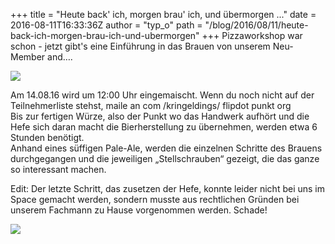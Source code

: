 +++
title = "Heute back' ich, morgen brau' ich, und übermorgen ..."
date = 2016-08-11T16:33:36Z
author = "typ_o"
path = "/blog/2016/08/11/heute-back-ich-morgen-brau-ich-und-ubermorgen"
+++
Pizzaworkshop war schon - jetzt gibt's eine Einführung in das Brauen von
unserem Neu-Member and….  
  
![](https://flipdot.org/blog/uploads/br.serendipityThumb.jpg)  
  
Am 14.08.16 wird um 12:00 Uhr eingemaischt. Wenn du noch nicht auf der
Teilnehmerliste stehst, maile an com /kringeldings/ flipdot punkt org  
Bis zur fertigen Würze, also der Punkt wo das Handwerk aufhört und die
Hefe sich daran macht die Bierherstellung zu übernehmen, werden etwa 6
Stunden benötigt.  
Anhand eines süffigen Pale-Ale, werden die einzelnen Schritte des
Brauens durchgegangen und die jeweiligen „Stellschrauben“ gezeigt, die
das ganze so interessant machen.  
  
Edit: Der letzte Schritt, das zusetzen der Hefe, konnte leider nicht bei
uns im Space gemacht werden, sondern musste aus rechtlichen Gründen bei
unserem Fachmann zu Hause vorgenommen werden. Schade\!  
  
![](https://flipdot.org/blog/uploads/br2.serendipityThumb.jpg)
